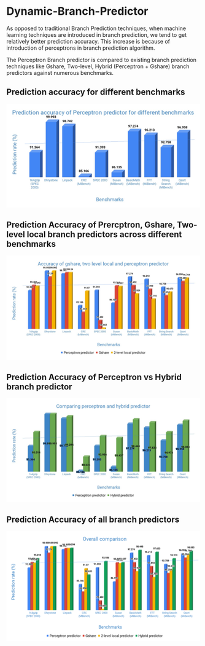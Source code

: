 # Dynamic-Branch-Predictor
As opposed to traditional Branch Prediction techniques, when machine learning techniques are introduced in branch prediction, we tend to get relatively better prediction accuracy. This increase is because of introduction of perceptrons in branch prediction algorithm.

The Perceptron Branch predictor is compared to existing branch prediction techniques like Gshare, Two-level, Hybrid (Perceptron + Gshare) branch predictors against numerous benchmarks.

## Prediction accuracy for different benchmarks
![img1](images/Prediction%20Accuracy%20Perceptron.png)

## Prediction Accuracy of Prercptron, Gshare, Two-level local branch predictors across different benchmarks
![img2](images/Prediction%20Accuracy%20All%20Predictors.png)

## Prediction Accuracy of Perceptron vs Hybrid branch predictor
![img3](images/Different%20benchmarks.png)
  
## Prediction Accuracy of all branch predictors
![img3](images/Prediction_Accuracy_All_Predictors.png)
